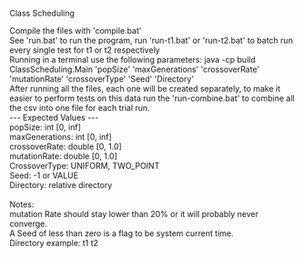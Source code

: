 Class Scheduling

Compile the files with 'compile.bat'
<br>
See 'run.bat' to run the program, run 'run-t1.bat' or 'run-t2.bat' to batch run every single test for t1 or t2 respectively
<br>
Running in a terminal use the following parameters: java -cp build ClassScheduling.Main 'popSize' 'maxGenerations' 'crossoverRate' 'mutationRate' 'crossoverType' 'Seed' 'Directory'
<br>
After running all the files, each one will be created separately, to make it easier to perform tests on this data run the 'run-combine.bat' to combine all the csv into one file for each trial run.
<br>
--- Expected Values ---<br>
popSize: 	int [0, inf]<br>
maxGenerations: int [0, inf]<br>
crossoverRate:	double [0, 1.0]<br>
mutationRate:	double [0, 1.0]<br>
CrossoverType: 	UNIFORM, TWO_POINT<br>
Seed:           -1 or VALUE<br>
Directory:	relative directory<br>
<br>
Notes:<br>
mutation Rate should stay lower than 20% or it will probably never converge.<br>
A Seed of less than zero is a flag to be system current time.<br>
Directory example: t1	t2<br>